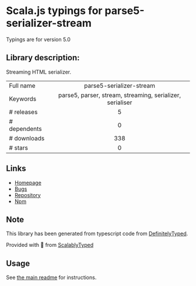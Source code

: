 
# Scala.js typings for parse5-serializer-stream

Typings are for version 5.0

## Library description:
Streaming HTML serializer.

|                    |                 |
| ------------------ | :-------------: |
| Full name          | parse5-serializer-stream |
| Keywords           | parse5, parser, stream, streaming, serializer, serialiser |
| # releases         | 5 |
| # dependents       | 0 |
| # downloads        | 338 |
| # stars            | 0 |

## Links
- [Homepage](https://github.com/inikulin/parse5)
- [Bugs](https://github.com/inikulin/parse5/issues)
- [Repository](https://github.com/inikulin/parse5)
- [Npm](https://www.npmjs.com/package/parse5-serializer-stream)
    


## Note
This library has been generated from typescript code from [DefinitelyTyped](https://definitelytyped.org).

Provided with :purple_heart: from [ScalablyTyped](https://github.com/oyvindberg/ScalablyTyped)

## Usage
See [the main readme](../../readme.md) for instructions.


